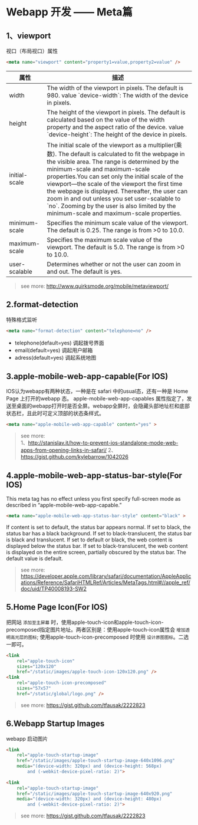 # Webapp 开发 —— Meta篇

## 1、viewport

视口（布局视口）属性

```html
<meta name="viewport" content="property1=value,property2=value" />
```

<table>
    <thead>
        <tr>
            <th>属性</th>
            <th>描述</th>
        </tr>
    </thead>
    <tbody>
        <tr>
            <td>width</td>
            <td>The width of the viewport in pixels. The default is 980. value `device-width`: The width of the device in pixels.</td>
        </tr>
        <tr>
            <td>height</td>
            <td>The height of the viewport in pixels. The default is calculated based on the value of the width property and the aspect ratio of the device. value `device-height`: The height of the device in pixels.</td>
        </tr>
        <tr>
            <td>initial-scale</td>
            <td>The initial scale of the viewport as a multiplier(乘数). The default is calculated to fit the webpage in the visible area. The range is determined by the minimum-scale and maximum-scale properties.You can set only the initial scale of the viewport—the scale of the viewport the first time the webpage is displayed. Thereafter, the user can zoom in and out unless you set user-scalable to `no`. Zooming by the user is also limited by the minimum-scale and maximum-scale properties.</td>
        </tr>
        <tr>
            <td>minimum-scale</td>
            <td>Specifies the minimum scale value of the viewport. The default is 0.25. The range is from >0 to 10.0.</td>
        </tr>
        <tr>
            <td>maximum-scale</td>
            <td>Specifies the maximum scale value of the viewport. The default is 5.0. The range is from >0 to 10.0.</td>
        </tr>  
        <tr>
            <td>user-scalable</td>
            <td>Determines whether or not the user can zoom in and out. The default is yes.</td>
        </tr>
    </tbody>
    <tfoot></tfoot>
</table>

> see more:  http://www.quirksmode.org/mobile/metaviewport/

## 2.format-detection

特殊格式监听

```html
<meta name="format-detection" content="telephone=no" />
```

 - telephone(default=yes)  调起拨号界面
 - email(default=yes)      调起用户邮箱
 - adress(default=yes)     调起系统地图

## 3.apple-mobile-web-app-capable(For IOS)

IOS认为webapp有两种状态，一种是在 safari 中的usual态，还有一种是 Home Page 上打开的webapp 态。
apple-mobile-web-app-capables 属性指定了，发送至桌面的webapp打开时是否全屏。webapp全屏时，会隐藏头部地址栏和底部状态栏，且此时可定义顶部的状态条样式。

```html
<meta name="apple-mobile-web-app-capable" content="yes" >
```

> see more:  
>   1、http://stanislav.it/how-to-prevent-ios-standalone-mode-web-apps-from-opening-links-in-safari/
>   2、https://gist.github.com/kylebarrow/1042026

## 4.apple-mobile-web-app-status-bar-style(For IOS)

This meta tag has no effect unless you first specify full-screen mode as described in “apple-mobile-web-app-capable.”

```html
<meta name="apple-mobile-web-app-status-bar-style" content="black" >
```

If content is set to default, the status bar appears normal. If set to black, the status bar has a black background. If set to black-translucent, the status bar is black and translucent. If set to default or black, the web content is displayed below the status bar. If set to black-translucent, the web content is displayed on the entire screen, partially obscured by the status bar. The default value is default.

> see more: https://developer.apple.com/library/safari/documentation/AppleApplications/Reference/SafariHTMLRef/Articles/MetaTags.html#//apple_ref/doc/uid/TP40008193-SW2

## 5.Home Page Icon(For IOS)

把网站 `添加至主屏幕` 时，使用apple-touch-icon和apple-touch-icon-precomposed指定图片地址。两者区别是：使用apple-touch-icon属性会 `增加透明高光层的图标`; 使用apple-touch-icon-precomposed 时使用 `设计原图图标`。二选一即可。

```html
<link 
    rel="apple-touch-icon"
    sizes="120x120"
    href="/static/images/apple-touch-icon-120x120.png" />
<link 
    rel="apple-touch-icon-precomposed" 
    sizes="57x57" 
    href="/static/global/logo.png" />
```

> see more: https://gist.github.com/tfausak/2222823

## 6.Webapp Startup Images

webapp 启动图片

```html
<link 
    rel="apple-touch-startup-image"
    href="/static/images/apple-touch-startup-image-640x1096.png"
    media="(device-width: 320px) and (device-height: 568px)
        and (-webkit-device-pixel-ratio: 2)">
        
<link 
    rel="apple-touch-startup-image"
    href="/static/images/apple-touch-startup-image-640x920.png"
    media="(device-width: 320px) and (device-height: 480px)
        and (-webkit-device-pixel-ratio: 2)">
```

> see more: https://gist.github.com/tfausak/2222823


